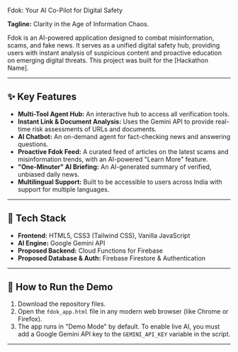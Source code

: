Fdok: Your AI Co-Pilot for Digital Safety

**Tagline:** Clarity in the Age of Information Chaos.

Fdok is an AI-powered application designed to combat misinformation, scams, and fake news. It serves as a unified digital safety hub, providing users with instant analysis of suspicious content and proactive education on emerging digital threats. This project was built for the [Hackathon Name].

---

## ✨ Key Features

-   **Multi-Tool Agent Hub:** An interactive hub to access all verification tools.
-   **Instant Link & Document Analysis:** Uses the Gemini API to provide real-time risk assessments of URLs and documents.
-   **AI Chatbot:** An on-demand agent for fact-checking news and answering questions.
-   **Proactive Fdok Feed:** A curated feed of articles on the latest scams and misinformation trends, with an AI-powered "Learn More" feature.
-   **"One-Minuter" AI Briefing:** An AI-generated summary of verified, unbiased daily news.
-   **Multilingual Support:** Built to be accessible to users across India with support for multiple languages.

---

## 🚀 Tech Stack

-   **Frontend:** HTML5, CSS3 (Tailwind CSS), Vanilla JavaScript
-   **AI Engine:** Google Gemini API
-   **Proposed Backend:** Cloud Functions for Firebase
-   **Proposed Database & Auth:** Firebase Firestore & Authentication

---

## 🔧 How to Run the Demo

1.  Download the repository files.
2.  Open the `fdok_app.html` file in any modern web browser (like Chrome or Firefox).
3.  The app runs in "Demo Mode" by default. To enable live AI, you must add a Google Gemini API key to the `GEMINI_API_KEY` variable in the script.

---
